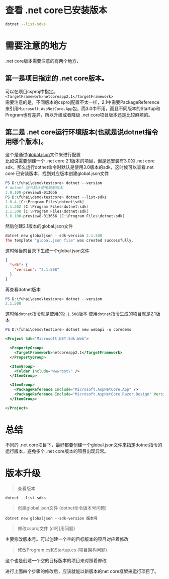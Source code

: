 # 查看 .net core已安装版本

```sh
dotnet --list-sdks
```
# 需要注意的地方

.net core版本需要注意的有两个地方，   

## **第一是项目指定的 .net core版本。**

可以在项目csproj中指定。    
`<TargetFramework>netcoreapp2.1</TargetFramework>`    
需要注意的是，不同版本的csproj配置不太一样，2.1中需要PackageReference来引用`Microsoft.AspNetCore.App`包，而3.0中不用，而且不同版本的Startup和Program也有差异，所以升级或者降级 .net core项目版本还是比较麻烦的。

## **第二是 .net core运行环境版本(也就是说dotnet指令用哪个版本)。**

这个是通过[global.json](https://docs.microsoft.com/zh-cn/dotnet/core/tools/global-json)文件来进行配置   
比如说需要创建一个 .net core 2.1版本的项目，但是还安装有3.0的 .net core sdk，那么运行dotnet命令时默认是使用3.0版本的sdk，这时候可以查看.net core 已安装版本，找到对应版本创建global.json文件

```powershell
PS D:\fuhai\demo\testcore> dotnet --version
# dotnet 指令默认使用最新版本
3.0.100-preview8-013656
PS D:\fuhai\demo\testcore> dotnet --list-sdks
1.0.4 [C:\Program Files\dotnet\sdk]
2.1.202 [C:\Program Files\dotnet\sdk]
2.1.508 [C:\Program Files\dotnet\sdk]
3.0.100-preview8-013656 [C:\Program Files\dotnet\sdk]
```

然后创建2.1版本的global.json文件

```powershell
dotnet new globaljson --sdk-version 2.1.508
The template "global.json file" was created successfully.
```

这时候当前目录下生成一个global.json文件
```json
{
  "sdk": {
    "version": "2.1.508"
  }
}
```
再查看dotnet版本
```powershell
PS D:\fuhai\demo\testcore> dotnet --version
2.1.508
```
这时候`dotnet`指令就是使用的`2.1.508`版本
使用`dotnet`指令生成的项目就是2.1版本
```powershell
PS D:\fuhai\demo\testcore> dotnet new webapi -o coredemo
```
```xml
<Project Sdk="Microsoft.NET.Sdk.Web">

  <PropertyGroup>
    <TargetFramework>netcoreapp2.1</TargetFramework>
  </PropertyGroup>

  <ItemGroup>
    <Folder Include="wwwroot\" />
  </ItemGroup>

  <ItemGroup>
    <PackageReference Include="Microsoft.AspNetCore.App" />
    <PackageReference Include="Microsoft.AspNetCore.Razor.Design" Version="2.1.2" PrivateAssets="All" />
  </ItemGroup>

</Project>
```

# 总结
不同的 .net core项目下，最好都要创建一个global.json文件来指定dotnet指令的运行版本，避免多个 .net core版本的项目出现异常。

# 版本升级

>查看版本

`dotnet --list-sdks`


>创建global.json文件 (dotnet命令版本号问题)

`dotnet new globaljson --sdk-version 版本号`

>修改csproj文件 (dll引用问题)

主要修改版本号。可以创建一个空的目标版本的项目对应着修改

>修改Program.cs和Startup.cs (项目架构问题)

这个也是创建一个空的目标版本的项目来对照着修改

进行上面四个步骤的修改后，应该就能以新版本的net core框架来运行项目了。

